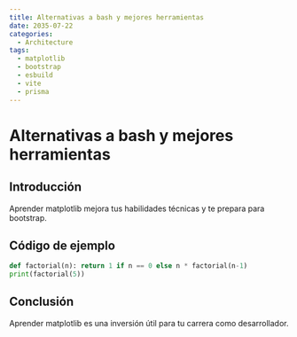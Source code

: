 ```yaml
---
title: Alternativas a bash y mejores herramientas
date: 2035-07-22
categories:
  - Architecture
tags:
  - matplotlib
  - bootstrap
  - esbuild
  - vite
  - prisma
---
```


# Alternativas a bash y mejores herramientas

## Introducción

Aprender matplotlib mejora tus habilidades técnicas y te prepara para bootstrap.

## Código de ejemplo

```python
def factorial(n): return 1 if n == 0 else n * factorial(n-1)
print(factorial(5))
```

## Conclusión

Aprender matplotlib es una inversión útil para tu carrera como desarrollador.